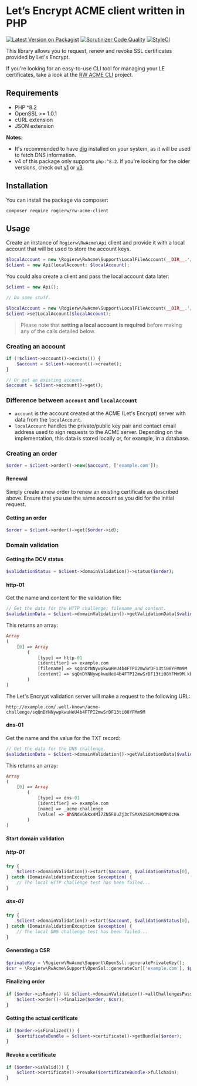 # Let’s Encrypt ACME client written in PHP

[![Latest Version on Packagist](https://img.shields.io/packagist/v/rogierw/rw-acme-client.svg?style=flat-square)](https://packagist.org/packages/rogierw/rw-acme-client)
[![Scrutinizer Code Quality](https://img.shields.io/scrutinizer/g/RogierW/rw-acme-client.svg?style=flat-square)](https://scrutinizer-ci.com/g/RogierW/rw-acme-client/?branch=master)
[![StyleCI](https://github.styleci.io/repos/224902862/shield?style=flat-square&branch=master)](https://github.styleci.io/repos/224902862)

This library allows you to request, renew and revoke SSL certificates provided by Let's Encrypt.

If you're looking for an easy-to-use CLI tool for managing your LE certificates, take a look at the [RW ACME CLI](https://github.com/RogierW/rw-acme-cli) project.

## Requirements
- PHP ^8.2
- OpenSSL >= 1.0.1
- cURL extension
- JSON extension

**Notes:**
* It's recommended to have [dig](https://linux.die.net/man/1/dig) installed on your system, as it will be used to fetch DNS information.
* v4 of this package only supports `php:^8.2`. If you're looking for the older versions, check out [v1](https://github.com/RogierW/rw-acme-client/tree/v1) or [v3](https://github.com/RogierW/rw-acme-client/tree/v3).

## Installation
You can install the package via composer:

`composer require rogierw/rw-acme-client`

## Usage

Create an instance of `Rogierw\RwAcme\Api` client and provide it with a local account that will be used to store the account keys.

```php
$localAccount = new \Rogierw\RwAcme\Support\LocalFileAccount(__DIR__.'/__account', 'test@example.com');
$client = new Api(localAccount: $localAccount);
```

You could also create a client and pass the local account data later:

```php
$client = new Api();

// Do some stuff.

$localAccount = new \Rogierw\RwAcme\Support\LocalFileAccount(__DIR__.'/__account', 'test@example.com');
$client->setLocalAccount($localAccount);
```

> Please note that **setting a local account is required** before making any of the calls detailed below. 

### Creating an account
```php
if (!$client->account()->exists()) {
    $account = $client->account()->create();
}

// Or get an existing account.
$account = $client->account()->get();
```

### Difference between `account` and `localAccount`
- `account` is the account created at the ACME (Let's Encrypt) server with data from the `localAccount`.
- `localAccount` handles the private/public key pair and contact email address used to sign requests to the ACME server. Depending on the implementation, this data is stored locally or, for example, in a database.

### Creating an order
```php
$order = $client->order()->new($account, ['example.com']);
```

#### Renewal
Simply create a new order to renew an existing certificate as described above. Ensure that you use the same account as you did for the initial request.

#### Getting an order
```php
$order = $client->order()->get($order->id);
```

### Domain validation

#### Getting the DCV status
```php
$validationStatus = $client->domainValidation()->status($order);
```

#### http-01

Get the name and content for the validation file:
```php
// Get the data for the HTTP challenge; filename and content.
$validationData = $client->domainValidation()->getValidationData($validationStatus, \Rogierw\RwAcme\Enums\AuthorizationChallengeEnum::HTTP);
```

This returns an array:
```php
Array
(
    [0] => Array
        (
            [type] => http-01
            [identifier] => example.com
            [filename] => sqQnDYNNywpkwuHeU4b4FTPI2mwSrDF13ti08YFMm9M
            [content] => sqQnDYNNywpkwuHeU4b4FTPI2mwSrDF13ti08YFMm9M.kB7_eWSDdG3aWIaPSp6Uy4vLBbBI5M0COvM-AZOBcoQ
        )
)
```

The Let's Encrypt validation server will make a request to the following URL:
```
http://example.com/.well-known/acme-challenge/sqQnDYNNywpkwuHeU4b4FTPI2mwSrDF13ti08YFMm9M
```

#### dns-01

Get the name and the value for the TXT record:
```php
// Get the data for the DNS challenge.
$validationData = $client->domainValidation()->getValidationData($validationStatus, \Rogierw\RwAcme\Enums\AuthorizationChallengeEnum::DNS);
```

This returns an array:
```php
Array
(
    [0] => Array
        (
            [type] => dns-01
            [identifier] => example.com
            [name] => _acme-challenge
            [value] => 8hSNdxGNkx4MI7ZN5F8uZj3cTSMX92SGMCMHQMh0cMA
        )
)
```

#### Start domain validation

##### http-01
```php
try {
    $client->domainValidation()->start($account, $validationStatus[0], \Rogierw\RwAcme\Enums\AuthorizationChallengeEnum::HTTP);
} catch (DomainValidationException $exception) {
    // The local HTTP challenge test has been failed...
}
```

##### dns-01
```php
try {
    $client->domainValidation()->start($account, $validationStatus[0], \Rogierw\RwAcme\Enums\AuthorizationChallengeEnum::DNS);
} catch (DomainValidationException $exception) {
    // The local DNS challenge test has been failed...
}
```

#### Generating a CSR
```php
$privateKey = \Rogierw\RwAcme\Support\OpenSsl::generatePrivateKey();
$csr = \Rogierw\RwAcme\Support\OpenSsl::generateCsr(['example.com'], $privateKey);
```

#### Finalizing order
```php
if ($order->isReady() && $client->domainValidation()->allChallengesPassed($order)) {
    $client->order()->finalize($order, $csr);
}
```

#### Getting the actual certificate
```php
if ($order->isFinalized()) {
    $certificateBundle = $client->certificate()->getBundle($order);
}
```

#### Revoke a certificate
```php
if ($order->isValid()) {
    $client->certificate()->revoke($certificateBundle->fullchain);
}
```
